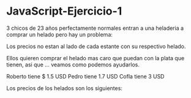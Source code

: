 # JavaScript-Ejercicio-1
3 chicos de 23 años perfectamente normales entran a una heladeria  a comprar un helado pero hay un problema:

Los precios no estan al lado de cada estante con su respectivo helado.

Ellos quieren comprar el helado mas caro que puedan con la plata que tienen, asi que ... veamos como podemos ayudarlos.

Roberto tiene $ 1.5 USD
Pedro tiene 1.7 USD
Cofla tiene 3 USD

Los precios de los helados son los siguientes:
